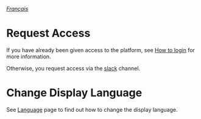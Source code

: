 _[Français](../../fr/Access)_
# Request Access

If you have already been given access to the platform, see [How to login](Login.md) for more information.

Otherwise, you request access via the [slack](https://cae-eac.slack.com) channel.

# Change Display Language

See [Language](Language.md) page to find out how to change the display language.
